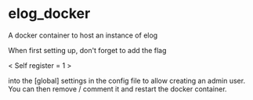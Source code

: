 # elog_docker
A docker container to host an instance of elog

When first setting up, don't forget to add the flag

< Self register = 1 >

into the [global] settings in the config file to allow creating an admin user. You can then remove / comment it and restart the docker container.

